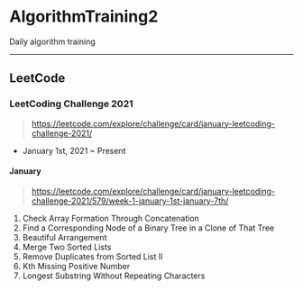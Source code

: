 # AlgorithmTraining2
Daily algorithm training
<hr>

## LeetCode
### LeetCoding Challenge 2021
> https://leetcode.com/explore/challenge/card/january-leetcoding-challenge-2021/

* January 1st, 2021 ~ Present

#### January
> https://leetcode.com/explore/challenge/card/january-leetcoding-challenge-2021/579/week-1-january-1st-january-7th/

1. Check Array Formation Through Concatenation 
2. Find a Corresponding Node of a Binary Tree in a Clone of That Tree
3. Beautiful Arrangement
4. Merge Two Sorted Lists
5. Remove Duplicates from Sorted List II
6. Kth Missing Positive Number
7. Longest Substring Without Repeating Characters
